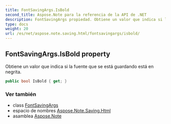 ```yaml
---
title: FontSavingArgs.IsBold
second_title: Aspose.Note para la referencia de la API de .NET
description: FontSavingArgs propiedad. Obtiene un valor que indica si la fuente que se está guardando está en negrita.
type: docs
weight: 20
url: /es/net/aspose.note.saving.html/fontsavingargs/isbold/
---
```

## FontSavingArgs.IsBold property

Obtiene un valor que indica si la fuente que se está guardando está en negrita.

```csharp
public bool IsBold { get; }
```

### Ver también

* class [FontSavingArgs](../)
* espacio de nombres [Aspose.Note.Saving.Html](../../fontsavingargs/)
* asamblea [Aspose.Note](../../../)


